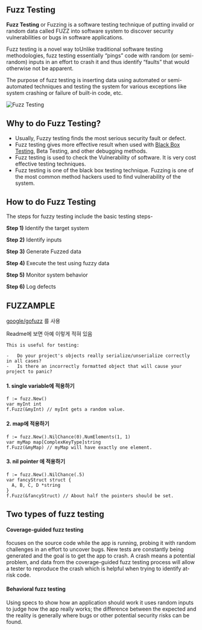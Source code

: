 ## Fuzz Testing  

**Fuzz Testing**  or Fuzzing is a software testing technique of putting invalid or random data called FUZZ into software system to  discover security vulnerabilities or bugs in software applications. 

Fuzz testing is a novel way toUnlike traditional software testing methodologies, fuzz testing essentially “pings” code with random (or semi-random) inputs in an effort to crash it and thus identify “faults” that would otherwise not be apparent.

The purpose of fuzz testing is inserting data using automated or semi-automated techniques and testing the system for various exceptions like system crashing or failure of built-in code, etc.

![Fuzz Testing](https://cdn.guru99.com/images/3-2016/032816_0730_FuzzTesting1.png)

## Why to do Fuzz Testing?

-   Usually, Fuzzy testing finds the most serious security fault or defect.
-   Fuzz testing gives more effective result when used with  [Black Box Testing](https://www.guru99.com/black-box-testing.html), Beta Testing, and other debugging methods.
-   Fuzz testing is used to check the Vulnerability of software. It is very cost effective testing techniques.
-   Fuzz testing is one of the black box testing technique. Fuzzing is one of the most common method hackers used to find vulnerability of the system.

## How to do Fuzz Testing

The steps for fuzzy testing include the basic testing steps-

**Step 1)**  Identify the target system

**Step 2)**  Identify inputs

**Step 3)**  Generate Fuzzed data

**Step 4)**  Execute the test using fuzzy data

**Step 5)**  Monitor system behavior

**Step 6)**  Log defects

## FUZZAMPLE

[google/gofuzz](https://github.com/google/gofuzz) 를 사용

Readme에 보면 아예 이렇게 적혀 있음

 ```
This is useful for testing:

-   Do your project's objects really serialize/unserialize correctly in all cases?
-   Is there an incorrectly formatted object that will cause your project to panic?
```

#### 1. single variable에 적용하기

```
f := fuzz.New()
var myInt int
f.Fuzz(&myInt) // myInt gets a random value.
```

#### 2. map에 적용하기

```
f := fuzz.New().NilChance(0).NumElements(1, 1)
var myMap map[ComplexKeyType]string
f.Fuzz(&myMap) // myMap will have exactly one element.
```

#### 3. nil pointer 에 적용하기
```
f := fuzz.New().NilChance(.5)
var fancyStruct struct {
  A, B, C, D *string
}
f.Fuzz(&fancyStruct) // About half the pointers should be set.
```
## Two types of fuzz testing


#### Coverage-guided fuzz testing
focuses on the source code while the app is running, probing it with random challenges in an effort to uncover bugs. New tests are constantly being generated and the goal is to get the app to crash. A crash means a potential problem, and data from the coverage-guided fuzz testing process will allow a tester to reproduce the crash which is helpful when trying to identify at-risk code.

#### Behavioral fuzz testing 
Using specs to show how an application should work it uses random inputs to judge how the app really works; the difference between the expected and the reality is generally where bugs or other potential security risks can be found.
